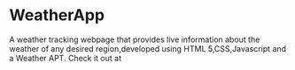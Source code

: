 # WeatherApp
A weather tracking webpage that provides live information about the weather of any desired region,developed using HTML 5,CSS,Javascript and a Weather APT.
Check it out at 
